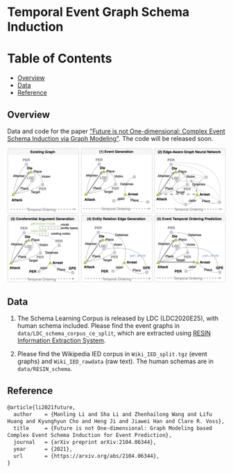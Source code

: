 # Temporal Event Graph Schema Induction

Table of Contents
=================
  * [Overview](#overview)
  * [Data](#data)
  * [Reference](#reference)

## Overview
Data and code for the paper ["Future is not One-dimensional: Complex Event Schema Induction via Graph Modeling"](https://arxiv.org/abs/2104.06344). The code will be released soon.

<p align="center">
  <img src="./overview.png" alt="Photo" style="width="100%;"/>
</p>


## Data
1. The Schema Learning Corpus is released by LDC (LDC2020E25), with human schema included. Please find the event graphs in `data/LDC_schema_corpus_ce_split`, which are extracted using [RESIN Information Extraction System](https://blender.cs.illinois.edu/paper/resin-phase1.pdf).

2. Please find the Wikipedia IED corpus in `Wiki_IED_split.tgz` (event graphs) and `Wiki_IED_rawdata` (raw text). The human schemas are in `data/RESIN_schema`.

## Reference
```
@article{li2021future,
  author    = {Manling Li and Sha Li and Zhenhailong Wang and Lifu Huang and Kyunghyun Cho and Heng Ji and Jiawei Han and Clare R. Voss},
  title     = {Future is not One-dimensional: Graph Modeling based Complex Event Schema Induction for Event Prediction},
  journal   = {arXiv preprint arXiv:2104.06344},
  year      = {2021},
  url       = {https://arxiv.org/abs/2104.06344},
}
```
